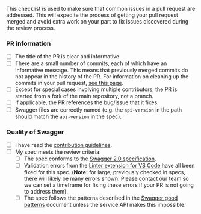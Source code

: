 This checklist is used to make sure that common issues in a pull request are addressed. This will expedite the process of getting your pull request merged and avoid extra work on your part to fix issues discovered during the review process. 

### PR information
- [ ] The title of the PR is clear and informative.
- [ ] There are a small number of commits, each of which have an informative message. This means that previously merged commits do not appear in the history of the PR. For information on cleaning up the commits in your pull request, [see this page](../documentation/cleaning-up-commits.md).
- [ ] Except for special cases involving multiple contributors, the PR is started from a fork of the main repository, not a branch.
- [ ] If applicable, the PR references the bug/issue that it fixes.
- [ ] Swagger files are correctly named (e.g. the `api-version` in the path should match the `api-version` in the spec).

### Quality of Swagger
- [ ] I have read the [contribution guidelines](./CONTRIBUTING.md).
- [ ] My spec meets the review criteria:
  - [ ] The spec conforms to the [Swagger 2.0 specification](https://github.com/OAI/OpenAPI-Specification/blob/master/versions/2.0.md).
  - [ ] Validation errors from the [Linter extension for VS Code](../documentation/linter.md) have all been fixed for this spec. (**Note:** for large, previously checked in specs, there will likely be many errors shown. Please contact our team so we can set a timeframe for fixing these errors if your PR is not going to address them).
  - [ ] The spec follows the patterns described in the [Swagger good patterns](../documentation/swagger-good-patterns.md) document unless the service API makes this impossible.